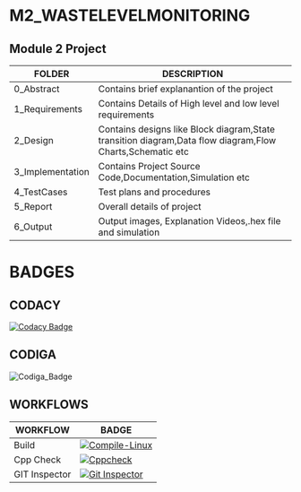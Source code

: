 # M2_WASTELEVELMONITORING

## Module 2 Project

|FOLDER|DESCRIPTION|
| --------------- | --------------- |
|0_Abstract|Contains brief explanantion of the project|
|1_Requirements|Contains Details of High level and low level requirements|
|2_Design|Contains designs like Block diagram,State transition diagram,Data flow diagram,Flow Charts,Schematic etc|
|3_Implementation|Contains Project Source Code,Documentation,Simulation etc|
|4_TestCases|Test plans and procedures|
|5_Report|Overall details of project|
|6_Output|Output images, Explanation Videos,.hex file and simulation|


# BADGES

## CODACY

[![Codacy Badge](https://app.codacy.com/project/badge/Grade/8855f03433fb4fb79798d89e11d88e35)](https://www.codacy.com/gh/herenajoshika/M2_WASTELEVELMONITORING/dashboard?utm_source=github.com&amp;utm_medium=referral&amp;utm_content=herenajoshika/M2_WASTELEVELMONITORING&amp;utm_campaign=Badge_Grade)

## CODIGA

![Codiga_Badge](https://api.codiga.io/project/32910/status/svg)

## WORKFLOWS


|WORKFLOW| BADGE |
| --------------- | --------------- |
| Build |[![Compile-Linux](https://github.com/herenajoshika/M2_WASTELEVELMONITORING/actions/workflows/Compile.yml/badge.svg)](https://github.com/herenajoshika/M2_WASTELEVELMONITORING/actions/workflows/Compile.yml)|
| Cpp Check |[![Cppcheck](https://github.com/herenajoshika/M2_WASTELEVELMONITORING/actions/workflows/CodeQulaity.yml/badge.svg)](https://github.com/herenajoshika/M2_WASTELEVELMONITORING/actions/workflows/CodeQulaity.yml)|
| GIT Inspector |[![Git Inspector](https://github.com/herenajoshika/M2_WASTELEVELMONITORING/actions/workflows/Git_Inspector.yml/badge.svg)](https://github.com/herenajoshika/M2_WASTELEVELMONITORING/actions/workflows/Git_Inspector.yml)|






